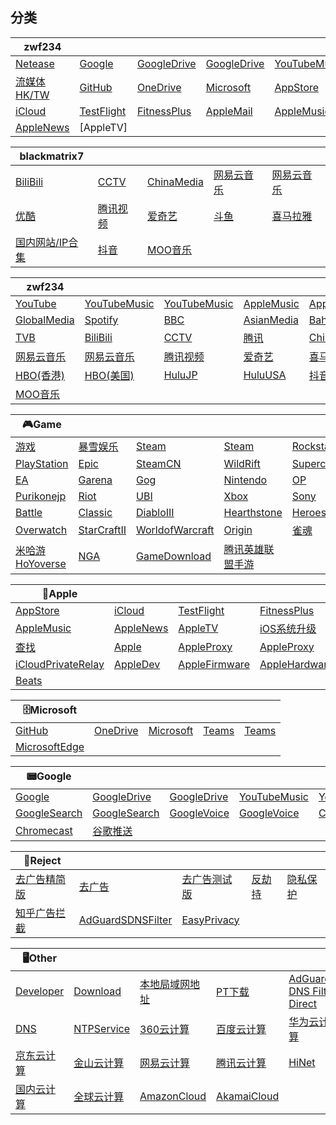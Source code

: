 
## 分类


|zwf234|  |  |  |  |
| ---- | ---- | ---- | ---- | ---- |
|[Netease](https://raw.githubusercontent.com/dsvip/Quantumult-X/master/on1y/rule/) |[Google](https://raw.githubusercontent.com/dsvip/Quantumult-X/master/on1y/rule/Google) |[GoogleDrive](https://raw.githubusercontent.com/dsvip/Quantumult-X/master/on1y/rule/GoogleDrive) |[GoogleDrive](https://raw.githubusercontent.com/dsvip/Quantumult-X/master/on1y/rule/GoogleDrive) |[YouTubeMusic](https://raw.githubusercontent.com/dsvip/Quantumult-X/master/on1y/rule/YouTubeMusic) ||||
|[流媒体HK/TW](https://raw.githubusercontent.com/dsvip/Quantumult-X/master/on1y/rule/zwf234_hk-tw.list) |[GitHub](https://raw.githubusercontent.com/dsvip/Quantumult-X/master/on1y/rule/GitHub) |[OneDrive](https://raw.githubusercontent.com/dsvip/Quantumult-X/master/on1y/rule/OneDrive) |[Microsoft](https://raw.githubusercontent.com/dsvip/Quantumult-X/master/on1y/rule/Microsoft) |[AppStore](https://raw.githubusercontent.com/dsvip/Quantumult-X/master/on1y/rule/AppStore) |||
|[iCloud](https://raw.githubusercontent.com/dsvip/Quantumult-X/master/on1y/rule/iCloud) |[TestFlight](https://raw.githubusercontent.com/dsvip/Quantumult-X/master/on1y/rule/TestFlight) |[FitnessPlus](https://raw.githubusercontent.com/dsvip/Quantumult-X/master/on1y/rule/FitnessPlus) |[AppleMail](https://raw.githubusercontent.com/dsvip/Quantumult-X/master/on1y/rule/AppleMail) |[AppleMusic](https://raw.githubusercontent.com/dsvip/Quantumult-X/master/on1y/rule/AppleMusic) ||
|[AppleNews](https://raw.githubusercontent.com/dsvip/Quantumult-X/master/on1y/rule/AppleNews) |[AppleTV]

|blackmatrix7|  |  |  |  |
| ---- | ---- | ---- | ---- | ---- |
|[BiliBili](https://raw.githubusercontent.com/dsvip/Quantumult-X/master/on1y/rule/BiliBili) |[CCTV](https://raw.githubusercontent.com/dsvip/Quantumult-X/master/on1y/rule/CCTV) |[ChinaMedia](https://raw.githubusercontent.com/dsvip/Quantumult-X/master/on1y/rule/ChinaMedia) |[网易云音乐](https://raw.githubusercontent.com/dsvip/Quantumult-X/master/on1y/rule/NetEaseMusic) |[网易云音乐](https://raw.githubusercontent.com/dsvip/Quantumult-X/master/on1y/rule/NetEaseMusic) ||||
|[优酷](https://raw.githubusercontent.com/dsvip/Quantumult-X/master/on1y/rule/Youku) |[腾讯视频](https://raw.githubusercontent.com/dsvip/Quantumult-X/master/on1y/rule/TencentVideo) |[爱奇艺](https://raw.githubusercontent.com/dsvip/Quantumult-X/master/on1y/rule/iQIYI) |[斗鱼](https://raw.githubusercontent.com/dsvip/Quantumult-X/master/on1y/rule/Douyu) |[喜马拉雅](https://raw.githubusercontent.com/dsvip/Quantumult-X/master/on1y/rule/Himalaya) |||
|[国内网站/IP合集](https://raw.githubusercontent.com/dsvip/Quantumult-X/master/on1y/rule/ChinaMax) |[抖音](https://raw.githubusercontent.com/dsvip/Quantumult-X/master/on1y/rule/DouYin) |[MOO音乐](https://raw.githubusercontent.com/dsvip/Quantumult-X/master/on1y/rule/MOOMusic) ||


|zwf234|  |  |  |  |
| ---- | ---- | ---- | ---- | ---- |
|[YouTube](https://raw.githubusercontent.com/dsvip/Quantumult-X/master/on1y/rule/YouTube) |[YouTubeMusic](https://raw.githubusercontent.com/dsvip/Quantumult-X/master/on1y/rule/YouTubeMusic) |[YouTubeMusic](https://raw.githubusercontent.com/dsvip/Quantumult-X/master/on1y/rule/YouTubeMusic) |[AppleMusic](https://raw.githubusercontent.com/dsvip/Quantumult-X/master/on1y/rule/AppleMusic) |[AppleTV](https://raw.githubusercontent.com/dsvip/Quantumult-X/master/on1y/rule/AppleTV) ||||
|[GlobalMedia](https://raw.githubusercontent.com/dsvip/Quantumult-X/master/on1y/rule/GlobalMedia) |[Spotify](https://raw.githubusercontent.com/dsvip/Quantumult-X/master/on1y/rule/Spotify) |[BBC](https://raw.githubusercontent.com/dsvip/Quantumult-X/master/on1y/rule/BBC) |[AsianMedia](https://raw.githubusercontent.com/dsvip/Quantumult-X/master/on1y/rule/AsianMedia) |[Bahamut](https://raw.githubusercontent.com/dsvip/Quantumult-X/master/on1y/rule/Bahamut) |||
|[TVB](https://raw.githubusercontent.com/dsvip/Quantumult-X/master/on1y/rule/TVB) |[BiliBili](https://raw.githubusercontent.com/dsvip/Quantumult-X/master/on1y/rule/BiliBili) |[CCTV](https://raw.githubusercontent.com/dsvip/Quantumult-X/master/on1y/rule/CCTV) |[腾讯](https://raw.githubusercontent.com/dsvip/Quantumult-X/master/on1y/rule/Tencent) |[ChinaMedia](https://raw.githubusercontent.com/dsvip/Quantumult-X/master/on1y/rule/ChinaMedia) ||
|[网易云音乐](https://raw.githubusercontent.com/dsvip/Quantumult-X/master/on1y/rule/NetEaseMusic) |[网易云音乐](https://raw.githubusercontent.com/dsvip/Quantumult-X/master/on1y/rule/NetEaseMusic) |[腾讯视频](https://raw.githubusercontent.com/dsvip/Quantumult-X/master/on1y/rule/TencentVideo) |[爱奇艺](https://raw.githubusercontent.com/dsvip/Quantumult-X/master/on1y/rule/iQIYI) |[喜马拉雅](https://raw.githubusercontent.com/dsvip/Quantumult-X/master/on1y/rule/Himalaya) |
|[HBO(香港)](https://raw.githubusercontent.com/dsvip/Quantumult-X/master/on1y/rule/HBOHK) |[HBO(美国)](https://raw.githubusercontent.com/dsvip/Quantumult-X/master/on1y/rule/HBOUSA) |[HuluJP](https://raw.githubusercontent.com/dsvip/Quantumult-X/master/on1y/rule/HuluJP) |[HuluUSA](https://raw.githubusercontent.com/dsvip/Quantumult-X/master/on1y/rule/HuluUSA) |[抖音](https://raw.githubusercontent.com/dsvip/Quantumult-X/master/on1y/rule/DouYin) |
|[MOO音乐](https://raw.githubusercontent.com/dsvip/Quantumult-X/master/on1y/rule/MOOMusic) |


|🎮Game|  |  |  |  |
| ---- | ---- | ---- | ---- | ---- |
|[游戏](https://raw.githubusercontent.com/dsvip/Quantumult-X/master/on1y/rule/Game) |[暴雪娱乐](https://raw.githubusercontent.com/dsvip/Quantumult-X/master/on1y/rule/Blizzard) |[Steam](https://raw.githubusercontent.com/dsvip/Quantumult-X/master/on1y/rule/Steam) |[Steam](https://raw.githubusercontent.com/dsvip/Quantumult-X/master/on1y/rule/Steam) |[Rockstar](https://raw.githubusercontent.com/dsvip/Quantumult-X/master/on1y/rule/Rockstar) ||||
|[PlayStation](https://raw.githubusercontent.com/dsvip/Quantumult-X/master/on1y/rule/PlayStation) |[Epic](https://raw.githubusercontent.com/dsvip/Quantumult-X/master/on1y/rule/Epic) |[SteamCN](https://raw.githubusercontent.com/dsvip/Quantumult-X/master/on1y/rule/SteamCN) |[WildRift](https://raw.githubusercontent.com/dsvip/Quantumult-X/master/on1y/rule/WildRift) |[Supercell](https://raw.githubusercontent.com/dsvip/Quantumult-X/master/on1y/rule/Supercell) |||
|[EA](https://raw.githubusercontent.com/dsvip/Quantumult-X/master/on1y/rule/EA) |[Garena](https://raw.githubusercontent.com/dsvip/Quantumult-X/master/on1y/rule/Garena) |[Gog](https://raw.githubusercontent.com/dsvip/Quantumult-X/master/on1y/rule/Gog) |[Nintendo](https://raw.githubusercontent.com/dsvip/Quantumult-X/master/on1y/rule/Nintendo) |[OP](https://raw.githubusercontent.com/dsvip/Quantumult-X/master/on1y/rule/OP) ||
|[Purikonejp](https://raw.githubusercontent.com/dsvip/Quantumult-X/master/on1y/rule/Purikonejp) |[Riot](https://raw.githubusercontent.com/dsvip/Quantumult-X/master/on1y/rule/Riot) |[UBI](https://raw.githubusercontent.com/dsvip/Quantumult-X/master/on1y/rule/UBI) |[Xbox](https://raw.githubusercontent.com/dsvip/Quantumult-X/master/on1y/rule/Xbox) |[Sony](https://raw.githubusercontent.com/dsvip/Quantumult-X/master/on1y/rule/Sony) |
|[Battle](https://raw.githubusercontent.com/dsvip/Quantumult-X/master/on1y/rule/Battle) |[Classic](https://raw.githubusercontent.com/dsvip/Quantumult-X/master/on1y/rule/Classic) |[DiabloIII](https://raw.githubusercontent.com/dsvip/Quantumult-X/master/on1y/rule/DiabloIII) |[Hearthstone](https://raw.githubusercontent.com/dsvip/Quantumult-X/master/on1y/rule/Hearthstone) |[HeroesoftheStorm](https://raw.githubusercontent.com/dsvip/Quantumult-X/master/on1y/rule/HeroesoftheStorm) |
|[Overwatch](https://raw.githubusercontent.com/dsvip/Quantumult-X/master/on1y/rule/Overwatch) |[StarCraftII](https://raw.githubusercontent.com/dsvip/Quantumult-X/master/on1y/rule/StarCraftII) |[WorldofWarcraft](https://raw.githubusercontent.com/dsvip/Quantumult-X/master/on1y/rule/WorldofWarcraft) |[Origin](https://raw.githubusercontent.com/dsvip/Quantumult-X/master/on1y/rule/Origin) |[雀魂](https://raw.githubusercontent.com/dsvip/Quantumult-X/master/on1y/rule/Majsoul) |
|[米哈游HoYoverse](https://raw.githubusercontent.com/dsvip/Quantumult-X/master/on1y/rule/HoYoverse) |[NGA](https://raw.githubusercontent.com/dsvip/Quantumult-X/master/on1y/rule/NGA) |[GameDownload](https://raw.githubusercontent.com/dsvip/Quantumult-X/master/on1y/rule/Game/GameDownload) |[腾讯英雄联盟手游](https://raw.githubusercontent.com/dsvip/Quantumult-X/master/on1y/rule/Game/TencentLoLMobile) |


|🍎Apple|  |  |  |  |
| ---- | ---- | ---- | ---- | ---- |
|[AppStore](https://raw.githubusercontent.com/dsvip/Quantumult-X/master/on1y/rule/AppStore) |[iCloud](https://raw.githubusercontent.com/dsvip/Quantumult-X/master/on1y/rule/iCloud) |[TestFlight](https://raw.githubusercontent.com/dsvip/Quantumult-X/master/on1y/rule/TestFlight) |[FitnessPlus](https://raw.githubusercontent.com/dsvip/Quantumult-X/master/on1y/rule/FitnessPlus) |[AppleMail](https://raw.githubusercontent.com/dsvip/Quantumult-X/master/on1y/rule/AppleMail) ||||
|[AppleMusic](https://raw.githubusercontent.com/dsvip/Quantumult-X/master/on1y/rule/AppleMusic) |[AppleNews](https://raw.githubusercontent.com/dsvip/Quantumult-X/master/on1y/rule/AppleNews) |[AppleTV](https://raw.githubusercontent.com/dsvip/Quantumult-X/master/on1y/rule/AppleTV) |[iOS系统升级](https://raw.githubusercontent.com/dsvip/Quantumult-X/master/on1y/rule/SystemOTA) |[Siri](https://raw.githubusercontent.com/dsvip/Quantumult-X/master/on1y/rule/Siri) |||
|[查找](https://raw.githubusercontent.com/dsvip/Quantumult-X/master/on1y/rule/FindMy) |[Apple](https://raw.githubusercontent.com/dsvip/Quantumult-X/master/on1y/rule/Apple) |[AppleProxy](https://raw.githubusercontent.com/dsvip/Quantumult-X/master/on1y/rule/AppleProxy) |[AppleProxy](https://raw.githubusercontent.com/dsvip/Quantumult-X/master/on1y/rule/AppleProxy) |[iCloudPrivateRelay](https://raw.githubusercontent.com/dsvip/Quantumult-X/master/on1y/rule/iCloudPrivateRelay) ||
|[iCloudPrivateRelay](https://raw.githubusercontent.com/dsvip/Quantumult-X/master/on1y/rule/iCloudPrivateRelay) |[AppleDev](https://raw.githubusercontent.com/dsvip/Quantumult-X/master/on1y/rule/AppleDev) |[AppleFirmware](https://raw.githubusercontent.com/dsvip/Quantumult-X/master/on1y/rule/AppleFirmware) |[AppleHardware](https://raw.githubusercontent.com/dsvip/Quantumult-X/master/on1y/rule/AppleHardware) |[AppleMedia](https://raw.githubusercontent.com/dsvip/Quantumult-X/master/on1y/rule/AppleMedia) |
|[Beats](https://raw.githubusercontent.com/dsvip/Quantumult-X/master/on1y/rule/Beats) |


|🗄️Microsoft|  |  |  |  |
| ---- | ---- | ---- | ---- | ---- |
|[GitHub](https://raw.githubusercontent.com/dsvip/Quantumult-X/master/on1y/rule/GitHub) |[OneDrive](https://raw.githubusercontent.com/dsvip/Quantumult-X/master/on1y/rule/OneDrive) |[Microsoft](https://raw.githubusercontent.com/dsvip/Quantumult-X/master/on1y/rule/Microsoft) |[Teams](https://raw.githubusercontent.com/dsvip/Quantumult-X/master/on1y/rule/Teams) |[Teams](https://raw.githubusercontent.com/dsvip/Quantumult-X/master/on1y/rule/Teams) ||||
|[MicrosoftEdge](https://raw.githubusercontent.com/dsvip/Quantumult-X/master/on1y/rule/MicrosoftEdge) |||


|📟Google|  |  |  |  |
| ---- | ---- | ---- | ---- | ---- |
|[Google](https://raw.githubusercontent.com/dsvip/Quantumult-X/master/on1y/rule/Google) |[GoogleDrive](https://raw.githubusercontent.com/dsvip/Quantumult-X/master/on1y/rule/GoogleDrive) |[GoogleDrive](https://raw.githubusercontent.com/dsvip/Quantumult-X/master/on1y/rule/GoogleDrive) |[YouTubeMusic](https://raw.githubusercontent.com/dsvip/Quantumult-X/master/on1y/rule/YouTubeMusic) |[YouTubeMusic](https://raw.githubusercontent.com/dsvip/Quantumult-X/master/on1y/rule/YouTubeMusic) ||||
|[GoogleSearch](https://raw.githubusercontent.com/dsvip/Quantumult-X/master/on1y/rule/GoogleSearch) |[GoogleSearch](https://raw.githubusercontent.com/dsvip/Quantumult-X/master/on1y/rule/GoogleSearch) |[GoogleVoice](https://raw.githubusercontent.com/dsvip/Quantumult-X/master/on1y/rule/GoogleVoice) |[GoogleVoice](https://raw.githubusercontent.com/dsvip/Quantumult-X/master/on1y/rule/GoogleVoice) |[Chromecast](https://raw.githubusercontent.com/dsvip/Quantumult-X/master/on1y/rule/Chromecast) |||
|[Chromecast](https://raw.githubusercontent.com/dsvip/Quantumult-X/master/on1y/rule/Chromecast) |[谷歌推送](https://raw.githubusercontent.com/dsvip/Quantumult-X/master/on1y/rule/GoogleFCM) ||


|🚫Reject|  |  |  |  |
| ---- | ---- | ---- | ---- | ---- |
|[去广告精简版](https://raw.githubusercontent.com/dsvip/Quantumult-X/master/on1y/rule/AdvertisingLite) |[去广告](https://raw.githubusercontent.com/dsvip/Quantumult-X/master/on1y/rule/Advertising) |[去广告测试版](https://raw.githubusercontent.com/dsvip/Quantumult-X/master/on1y/rule/AdvertisingTest) |[反劫持](https://raw.githubusercontent.com/dsvip/Quantumult-X/master/on1y/rule/Hijacking) |[隐私保护](https://raw.githubusercontent.com/dsvip/Quantumult-X/master/on1y/rule/Privacy) ||||
|[知乎广告拦截](https://raw.githubusercontent.com/dsvip/Quantumult-X/master/on1y/rule/ZhihuAds) |[AdGuardSDNSFilter](https://raw.githubusercontent.com/dsvip/Quantumult-X/master/on1y/rule/AdGuardSDNSFilter) |[EasyPrivacy](https://raw.githubusercontent.com/dsvip/Quantumult-X/master/on1y/rule/EasyPrivacy) |||


|🖥️Other|  |  |  |  |
| ---- | ---- | ---- | ---- | ---- |
|[Developer](https://raw.githubusercontent.com/dsvip/Quantumult-X/master/on1y/rule/Developer) |[Download](https://raw.githubusercontent.com/dsvip/Quantumult-X/master/on1y/rule/Download) |[本地局域网地址](https://raw.githubusercontent.com/dsvip/Quantumult-X/master/on1y/rule/Lan) |[PT下载](https://raw.githubusercontent.com/dsvip/Quantumult-X/master/on1y/rule/PrivateTracker) |[AdGuardS DNS Filter Direct](https://raw.githubusercontent.com/dsvip/Quantumult-X/master/on1y/rule/AdGuardSDNSFilter/Direct) ||||
|[DNS](https://raw.githubusercontent.com/dsvip/Quantumult-X/master/on1y/rule/DNS) |[NTPService](https://raw.githubusercontent.com/dsvip/Quantumult-X/master/on1y/rule/NTPService) |[360云计算](https://raw.githubusercontent.com/dsvip/Quantumult-X/master/on1y/rule/Cloud/360Cloud) |[百度云计算](https://raw.githubusercontent.com/dsvip/Quantumult-X/master/on1y/rule/Cloud/BaiduCloud) |[华为云计算](https://raw.githubusercontent.com/dsvip/Quantumult-X/master/on1y/rule/Cloud/HuaweiCloud) |||
|[京东云计算](https://raw.githubusercontent.com/dsvip/Quantumult-X/master/on1y/rule/Cloud/JingDongCloud) |[金山云计算](https://raw.githubusercontent.com/dsvip/Quantumult-X/master/on1y/rule/Cloud/KingsoftCloud) |[网易云计算](https://raw.githubusercontent.com/dsvip/Quantumult-X/master/on1y/rule/Cloud/NeteaseCloud) |[腾讯云计算](https://raw.githubusercontent.com/dsvip/Quantumult-X/master/on1y/rule/Cloud/TencentCloud) |[HiNet](https://raw.githubusercontent.com/dsvip/Quantumult-X/master/on1y/rule/Cloud/HiNet) ||
|[国内云计算](https://raw.githubusercontent.com/dsvip/Quantumult-X/master/on1y/rule/Cloud/CloudCN) |[全球云计算](https://raw.githubusercontent.com/dsvip/Quantumult-X/master/on1y/rule/Cloud/CloudGlobal) |[AmazonCloud](https://raw.githubusercontent.com/dsvip/Quantumult-X/master/on1y/rule/Cloud/AmazonCloud) |[AkamaiCloud](https://raw.githubusercontent.com/dsvip/Quantumult-X/master/on1y/rule/Cloud/AkamaiCloud) |
